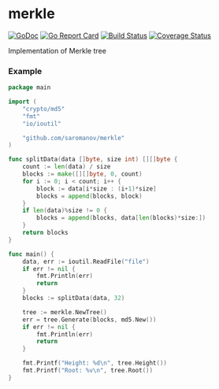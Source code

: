 # merkle
[![GoDoc](https://godoc.org/github.com/saromanov/merkle?status.png)](https://godoc.org/github.com/saromanov/merkle)
[![Go Report Card](https://goreportcard.com/badge/github.com/saromanov/merkle)](https://goreportcard.com/report/github.com/saromanov/merkle)
[![Build Status](https://travis-ci.org/saromanov/merkle.svg?branch=master)](https://travis-ci.org/saromanov/merkle)
[![Coverage Status](https://coveralls.io/repos/github/saromanov/merkle/badge.svg?branch=master)](https://coveralls.io/github/saromanov/merkle?branch=master)

Implementation of Merkle tree

### Example
```go
package main

import (
	"crypto/md5"
	"fmt"
	"io/ioutil"

	"github.com/saromanov/merkle"
)

func splitData(data []byte, size int) [][]byte {
	count := len(data) / size
	blocks := make([][]byte, 0, count)
	for i := 0; i < count; i++ {
		block := data[i*size : (i+1)*size]
		blocks = append(blocks, block)
	}
	if len(data)%size != 0 {
		blocks = append(blocks, data[len(blocks)*size:])
	}
	return blocks
}

func main() {
	data, err := ioutil.ReadFile("file")
	if err != nil {
		fmt.Println(err)
		return
	}
	blocks := splitData(data, 32)

	tree := merkle.NewTree()
	err = tree.Generate(blocks, md5.New())
	if err != nil {
		fmt.Println(err)
		return
	}

	fmt.Printf("Height: %d\n", tree.Height())
	fmt.Printf("Root: %v\n", tree.Root())
}

```
